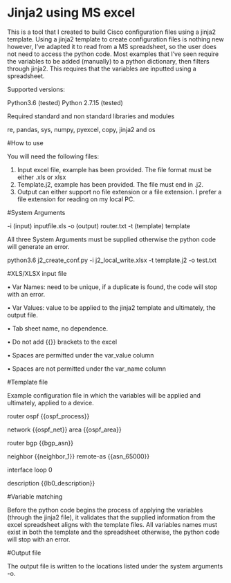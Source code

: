 # Jinja2 using MS excel

This is a tool that I created to build Cisco configuration files using a jinja2 template. Using a jinja2 template to create configuration files is nothing new however, I’ve adapted it to read from a MS spreadsheet, so the user does not need to access the python code. Most examples that I’ve seen require the variables to be added (manually) to a python dictionary, then filters through jinja2. This requires that the variables are inputted using a spreadsheet.

Supported versions:

Python3.6 (tested)
Python 2.7.15 (tested)

Required standard and non standard libraries and modules

re, pandas, sys, numpy, pyexcel, copy, jinja2 and os

#How to use

You will need the following files:

1)	Input excel file, example has been provided. The file format must be either .xls or xlsx
2)	Template.j2, example has been provided. The file must end in .j2. 
3)	Output can either support no file extension or a file extension. I prefer a file extension for reading on my local PC. 

#System Arguments

-i (input) inputfile.xls
-o (output) router.txt
-t (template) template

All three System Arguments must be supplied otherwise the python code will generate an error. 

python3.6 j2_create_conf.py -i j2_local_write.xlsx -t template.j2 -o test.txt

#XLS/XLSX input file


•	Var Names: need to be unique, if a duplicate is found, the code will stop with an error. 

•	Var Values: value to be applied to the jinja2 template and ultimately, the output file. 

•	Tab sheet name, no dependence. 

•	Do not add {{}} brackets to the excel 

•	Spaces are permitted under the var_value column

•	Spaces are not permitted under the var_name column


#Template file

Example configuration file in which the variables will be applied and ultimately, applied to a device.  


router ospf {{ospf_process}}

network {{ospf_net}} area {{ospf_area}}

router bgp {{bgp_asn}}

neighbor {{neighbor_1}} remote-as {{asn_65000}}

interface loop 0

description {{lb0_description}}


#Variable matching


Before the python code begins the process of applying the variables (through the jinja2 file), it validates that the supplied information from the excel spreadsheet aligns with the template files. All variables names must exist in both the template and the spreadsheet otherwise, the python code will stop with an error. 

#Output file


The output file is written to the locations listed under the system arguments -o.  

